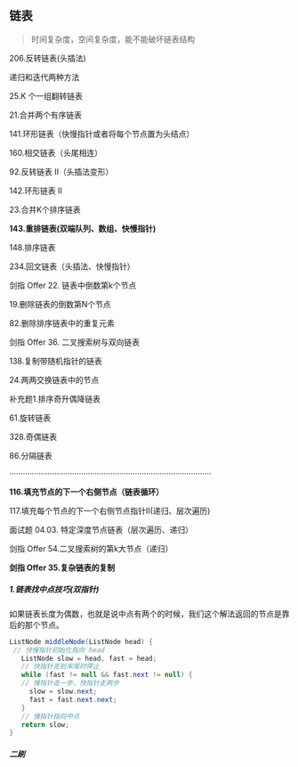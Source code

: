 ## 链表

> 时间复杂度，空间复杂度，能不能破坏链表结构

206.反转链表(头插法)

递归和迭代两种方法

25.K 个一组翻转链表

21.合并两个有序链表

141.环形链表（快慢指针或者将每个节点置为头结点）

160.相交链表（头尾相连）

92.反转链表 II（头插法变形）

142.环形链表 II

23.合并K个排序链表

**143.重排链表(双端队列、数组、快慢指针)**

148.排序链表

234.回文链表（头插法、快慢指针）

剑指 Offer 22. 链表中倒数第k个节点

19.删除链表的倒数第N个节点

82.删除排序链表中的重复元素

剑指 Offer 36. 二叉搜索树与双向链表

138.复制带随机指针的链表

24.两两交换链表中的节点

补充题1.排序奇升偶降链表

61.旋转链表

328.奇偶链表

86.分隔链表

··························································································

**116.填充节点的下一个右侧节点（链表循环）**

117.填充每个节点的下一个右侧节点指针II(递归、层次遍历)

面试题 04.03. 特定深度节点链表（层次遍历、递归）

剑指 Offer 54.二叉搜索树的第k大节点（递归）

**剑指 Offer 35.复杂链表的复制**

##### 1.链表找中点技巧(双指针)

如果链表⻓度为偶数，也就是说中点有两个的时候，我们这个解法返回的节点是靠后的那个节点。

```java
ListNode middleNode(ListNode head) {
 // 快慢指针初始化指向 head
   ListNode slow = head, fast = head;
   // 快指针⾛到末尾时停⽌
   while (fast != null && fast.next != null) {
   // 慢指针⾛⼀步，快指针⾛两步
     slow = slow.next;
     fast = fast.next.next;
   }
   // 慢指针指向中点
   return slow;
}
```

##### 二刷


